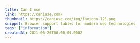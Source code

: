 ```yaml
---
title: Can I use
link: https://caniuse.com/
thumbnail: https://caniuse.com/img/favicon-128.png
snippet: Browser support tables for modern web technologies
tags: ["information"]
createdAt: 2021-06-26T00:00:00.000Z
---
```

